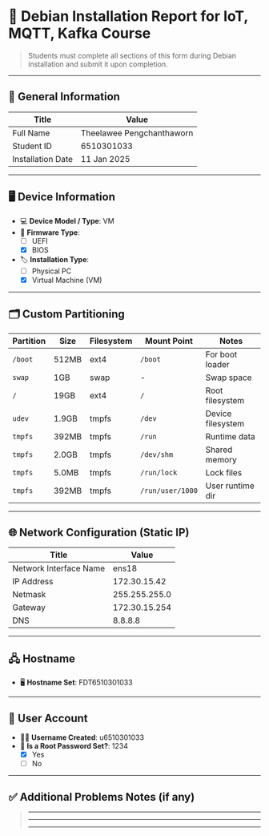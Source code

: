 # 📄 Debian Installation Report for IoT, MQTT, Kafka Course

> Students must complete all sections of this form during Debian installation and submit it upon completion.

---

## 🔧 General Information

| Title                  | Value                                               |
| -----------------------| --------------------------------------------------- |
| Full Name              | Theelawee Pengchanthaworn |
| Student ID             | 6510301033 |
| Installation Date      | 11 Jan 2025 |


---

## 🖥️ Device Information

- 💻 **Device Model / Type**: VM
- 🧬 **Firmware Type**:  
  - [ ] UEFI  
  - [x] BIOS  
- 🏷️ **Installation Type**:  
  - [ ] Physical PC  
  - [x] Virtual Machine (VM)

---

## 🗂️ Custom Partitioning

| Partition | Size  | Filesystem | Mount Point      | Notes             |
| --------- | ----- | ---------- | ---------------- | ----------------- |
| `/boot`   | 512MB | ext4       | `/boot`          | For boot loader   |
| `swap`    | 1GB   | swap       | -                | Swap space        |
| `/`       | 19GB  | ext4       | `/`              | Root filesystem   |
| `udev`    | 1.9GB | tmpfs      | `/dev`           | Device filesystem |
| `tmpfs`   | 392MB | tmpfs      | `/run`           | Runtime data      |
| `tmpfs`   | 2.0GB | tmpfs      | `/dev/shm`       | Shared memory     |
| `tmpfs`   | 5.0MB | tmpfs      | `/run/lock`      | Lock files        |
| `tmpfs`   | 392MB | tmpfs      | `/run/user/1000` | User runtime dir  |

---

## 🌐 Network Configuration (Static IP)

| Title                   | Value                                               |
| ------------------------| --------------------------------------------------- |
| Network Interface Name  | ens18    |
| IP Address              | 172.30.15.42 |
| Netmask                 | 255.255.255.0 |
| Gateway                 | 172.30.15.254 |
| DNS                     | 8.8.8.8 |

---

## 🖧 Hostname

- 🖥️ **Hostname Set**: FDT6510301033

---

## 👤 User Account

- 👨‍💻 **Username Created**: u6510301033
- 🔐 **Is a Root Password Set?**:  1234
  - [X] Yes  
  - [ ] No

---

## ✅ Additional Problems Notes (if any)

> _____________________________________________________________________  
> _____________________________________________________________________  
> _____________________________________________________________________

